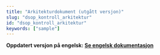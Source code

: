 ```yaml
---
title: "Arkitekturdokument (utgått versjon)"
slug: "dsop_kontroll_arkitektur"
id: "dsop_kontroll_arkitektur"
keywords: ["sample"]
---
```


**Oppdatert versjon på engelsk: [Se engelsk dokumentasjon](https:/bitsnorge.github.io/dsop_kontroll_architecturedocument.html)**
<br  /><br  />









